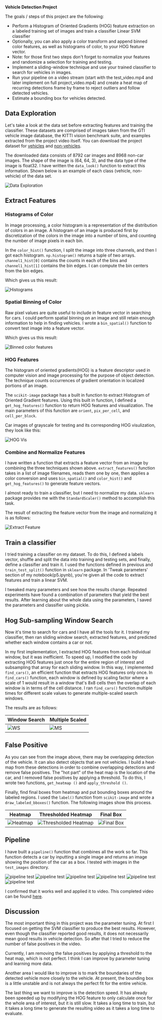 **Vehicle Detection Project**

The goals / steps of this project are the following:

* Perform a Histogram of Oriented Gradients (HOG) feature extraction on a labeled training set of images and train a classifier Linear SVM classifier
* Optionally, you can also apply a color transform and append binned color features, as well as histograms of color, to your HOG feature vector. 
* Note: for those first two steps don't forget to normalize your features and randomize a selection for training and testing.
* Implement a sliding-window technique and use your trained classifier to search for vehicles in images.
* Run your pipeline on a video stream (start with the test_video.mp4 and later implement on full project_video.mp4) and create a heat map of recurring detections frame by frame to reject outliers and follow detected vehicles.
* Estimate a bounding box for vehicles detected.

[//]: # (Image References)
[image1]: ./output_images/data_exploration.png
[image2]: ./output_images/color_hist.png
[image3]: ./output_images/bin_spatial.png
[image4]: ./output_images/hog_features.png
[image5]: ./output_images/extract_feature.png
[image6]: ./output_images/window_search.png
[image7]: ./output_images/multiscale.png
[image8]: ./output_images/heatmap.png
[image9]: ./output_images/thresholded_heatmap.png
[image10]: ./output_images/final_box.png
[image11]: ./output_images/pipeline0.png
[image12]: ./output_images/pipeline1.png
[image13]: ./output_images/pipeline2.png
[image14]: ./output_images/pipeline3.png
[image15]: ./output_images/pipeline4.png
[image16]: ./output_images/pipeline5.png

## Data Exploration

Let's take a look at the data set before extracting features and training the classifier. These datasets are comprised of images taken from the GTI vehicle image database, the KITTI vision benchmark suite, and examples extracted from the project video itself. You can download the project dataset for [vehicles](https://s3.amazonaws.com/udacity-sdc/Vehicle_Tracking/vehicles.zip) and [non-vehicles](https://s3.amazonaws.com/udacity-sdc/Vehicle_Tracking/non-vehicles.zip).

The downloaded data consists of 8792 car images and 8968 non-car images. The shape of the image is (64, 64, 3), and the data type of the image is float32. I have written the `data_look()` function to extract this information. Shown below is an example of each class (vehicle, non-vehicle) of the data set.

![Data Exploration][image1]

## Extract Features
### Histograms of Color
In image processing, a color histogram is a representation of the distribution of colors in an image. A histogram of an image is produced first by discretization of the colors in the image into a number of bins, and counting the number of image pixels in each bin.

In the `color_hist()` function, I split the image into three channels, and then I got each histogram. `np.histogram()` returns a tuple of two arrays. `channel1_hist[0]` contains the counts in each of the bins and `channel1_hist[1]` contains the bin edges. I can compute the bin centers from the bin edges.

Which gives us this result:

![Histograms][image2]

### Spatial Binning of Color
Raw pixel values are quite useful to include in feature vector in searching for cars. I could perform spatial binning on an image and still retain enough information to help in finding vehicles. I wrote a `bin_spatial()` function to convert test image into a feature vector.

Which gives us this result:

![Binned color features][image3]

### HOG Features
The histogram of oriented gradients(HOG) is a feature descriptor used in computer vision and image processing for the purpose of object detection. The technique counts occurrences of gradient orientation in localized portions of an image.

The `scikit-image` package has a built in function to extract Histogram of Oriented Gradient features. Using this built in function, I defined a `get_hog_features()` function to return HOG features and visualization. The main parameters of this function are `orient`, `pix_per_cell`, and `cell_per_block`.

Car images of grayscale for testing and its corresponding HOG visulization, they look like this:

![HOG Vis][image4]

### Combine and Normalize Features
I have written a function that extracts a feature vector from an image by combining the three techniques shown above. 
`extract_features()` function takes in a list of image filenames, reads them one by one, then applies a color conversion and uses `bin_spatial()` and `color_hist()` and `get_hog_features()` to generate feature vectors.

I almost ready to train a classifier, but I need to normalize my data. `sklearn` package provides me with the `StandardScaler()` method to accomplish this task.

The result of extracting the feature vector from the image and normalizing it is as follows:

![Extract Feature][image5]

## Train a classifier
I tried training a classifier on my dataset. To do this, I defined a labels vector, shuffle and split the data into training and testing sets, and finally, define a classifier and train it. I used the functions defined in previous and `train_test_split()` function in `sklearn` package. In 'Tweak parameters' section of my notebook(p5.ipynb), you're given all the code to extract features and train a linear SVM.

I tweaked many parameters and see how the results change. Repeated experiments have found a combination of parameters that yield the best results. After learning about the whole data using the parameters, I saved the parameters and classifier using pickle.

## Hog Sub-sampling Window Search
Now it's time to search for cars and I have all the tools for it. I trained my classifier, then ran sliding window search, extracted features, and predicted whether each window contains a car or not.

In my first implementation, I extracted HOG features from each individual window, but it was inefficient. To speed up, I modified the code by extracting HOG features just once for the entire region of interest and subsampling that array for each sliding window. In this way, I implemented `find_cars()`, an efficient function that extracts HOG features only once. In `find_cars()` function, each window is defined by scaling factor where a scale of 1 would result in a window that's 8x8 cells then the overlap of each window is in terms of the cell distance. I ran `find_cars()` function multiple times for different scale values to generate multiple-scaled search windows.

The results are as follows:

|Window Search|Multiple Scaled|
|-------------|---------------|
|![WS][image6]|![MS][image7]  |

## False Positive
As you can see from the image above, there may be overlapping detection of the vehicle. It can also detect objects that are not vehicles. I build a heat-map from these detections in order to combine overlapping detections and remove false positives. The "hot part" of the heat map is the location of the car, and I removed false positives by applying a threshold. To do this, I wrote two functions, `get_heatmap ()` and `apply_threshold ()`.

Finally, find final boxes from heatmap and put bounding boxes around the labeled regions. I used the `label()` function from `scikit-image` and wrote a `draw_labeled_bboxes()` function. The following images show this process.

|Heatmap           |Thresholded Heatmap           |Final Box            |
|------------------|------------------------------|---------------------|
|![Heatmap][image8]|![Thresholded Heatmap][image9]|![Final Box][image10]|

## Pipeline
I have built a `pipeline()` function that combines all the work so far. This function detects a car by inputting a single image and returns an image showing the position of the car as a box. I tested with images in the `test_images` directory.

![pipeline test][image11]
![pipeline test][image12]
![pipeline test][image13]
![pipeline test][image14]
![pipeline test][image15]
![pipeline test][image16]

I confirmed that it works well and applied it to video. This completed video can be found [here](./project_video_output.mp4).

## Discussion
The most important thing in this project was the parameter tuning. At first I focused on getting the SVM classifier to produce the best results. However, even though the classifier reported good results, it does not necessarily mean good results in vehicle detection. So after that I tried to reduce the number of false positives in the video.

Currently, I am removing the false positives by applying a threshold to the heat map, which is not perfect. I think I can improve by parameter tuning and learning more data.

Another area I would like to improve is to mark the boundaries of the detected vehicle more closely to the vehicle. At present, the bounding box is a little unstable and is not always the perfect fit for the entire vehicle.

The last thing we want to improve is the detection speed. It has already been speeded up by modifying the HOG feature to only calculate once for the whole area of interest, but it is still slow. It takes a long time to train, but it takes a long time to generate the resulting video as it takes a long time to evaluate.